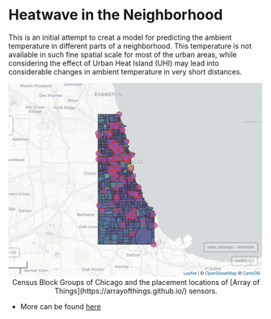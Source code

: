 # Heatwave in the Neighborhood
This is an initial attempt to creat a model for predicting the ambient temperature in different parts of a neighborhood. This temperature is not available in such fine spatial scale for most of the urban areas, while considering the effect of Urban Heat Island (UHI) may lead into considerable changes in ambient temperature in very short distances.

<p align="center">
  <img src="Chicago.png", width="600"/>
  </br>
  Census Block Groups of Chicago and the placement locations of [Array of Things](https://arrayofthings.github.io/) sensors.
</p>

* More can be found [here](https://raw.githack.com/Babakjfard/HeatInNeighborhood/master/Heat_in_the_Neighborhood.html)